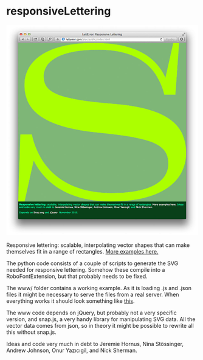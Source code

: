 # responsiveLettering

![Responsive Lettering](responsiveLettering_screen.jpg)

Responsive lettering: scalable, interpolating vector shapes that can make themselves fit in a range of rectangles.
<a href="http://letterror.com/dev/mathshapes/">More examples here.</a>

The python code consists of a couple of scripts to generate the SVG needed for responsive lettering. Somehow these compile into a RoboFontExtension, but that probably needs to be fixed.

The www/ folder contains a working example. As it is loading .js and .json files it might be necessary to serve the files from a real server. When everything works it should look something like <a href="http://letterror.com/dev/public/index.html">this</a>.

The www code depends on jQuery, but probably not a very specific version, and snap.js, a very handy library for manipulating SVG data. All the vector data comes from json, so in theory it might be possible to rewrite all this without snap.js. 

Ideas and code very much in debt to Jeremie Hornus, Nina Stössinger, Andrew Johnson, Onur Yazıcıgil, and Nick Sherman. 
